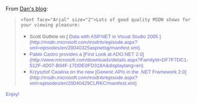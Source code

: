 From [Dan's blog](http://blogs.msdn.com/danielfe/archive/2004/05/03/125078.aspx):

<blockquote dir="ltr" style="MARGIN-RIGHT: 0px">

    <font face="Arial" size="2">Lots of good quality MSDN shows for your viewing pleasure:


  <ul>
    <li>
      <font face="Arial" size="2">Scott Guthrie on  [ <font face="Arial" color="#6666cc" size="2">Data with ASP.NET in Visual Studio 2005 ](http://msdn.microsoft.com/msdntv/episode.aspx?xml=episodes/en/20040325aspnetsg/manifest.xml)  <li>
        <font face="Arial" size="2">Pablo Castro provides a [<font face="Arial" color="#6666cc" size="2">First Look at ADO.NET 2.0](http://www.microsoft.com/downloads/details.aspx?FamilyId=DF7F7DC1-512F-4D07-B04F-17DDE0FD318A&displaylang=en) <li>
          <font face="Arial" size="2">Krzysztof Cwalina on the new [<font face="Arial" color="#6666cc" size="2">Generic APIs in the .NET Framework 2.0](http://msdn.microsoft.com/msdntv/episode.aspx?xml=episodes/en/20040429CLRKC/manifest.xml)
        </li>
      </li>
    </li>
  </ul>
</blockquote>

<p dir="ltr">
  Enjoy!
